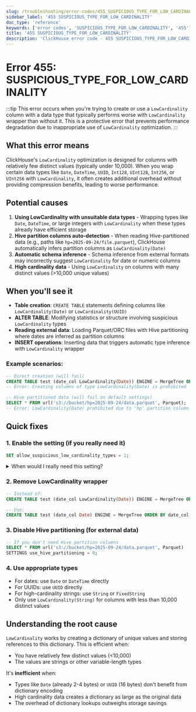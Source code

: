 ```yaml
---
slug: /troubleshooting/error-codes/455_SUSPICIOUS_TYPE_FOR_LOW_CARDINALITY
sidebar_label: '455 SUSPICIOUS_TYPE_FOR_LOW_CARDINALITY'
doc_type: 'reference'
keywords: ['error codes', 'SUSPICIOUS_TYPE_FOR_LOW_CARDINALITY', '455']
title: '455 SUSPICIOUS_TYPE_FOR_LOW_CARDINALITY'
description: 'ClickHouse error code - 455 SUSPICIOUS_TYPE_FOR_LOW_CARDINALITY'
---
```


# Error 455: SUSPICIOUS_TYPE_FOR_LOW_CARDINALITY

:::tip
This error occurs when you're trying to create or use a `LowCardinality` column with a data type that typically performs worse with `LowCardinality` wrapper than without it.
This is a protective error that prevents performance degradation due to inappropriate use of `LowCardinality` optimization.
:::

## What this error means

ClickHouse's `LowCardinality` optimization is designed for columns with relatively few distinct values (typically under 10,000).
When you wrap certain data types like `Date`, `DateTime`, `UUID`, `Int128`, `UInt128`, `Int256`, or `UInt256` with `LowCardinality`, it often creates additional overhead without providing compression benefits, leading to worse performance.

## Potential causes

1. **Using LowCardinality with unsuitable data types** - Wrapping types like `Date`, `DateTime`, or large integers with `LowCardinality` when these types already have efficient storage
2. **Hive partition columns auto-detection** - When reading Hive-partitioned data (e.g., paths like `hp=2025-09-24/file.parquet`), ClickHouse automatically infers partition columns as `LowCardinality(Date)`
3. **Automatic schema inference** - Schema inference from external formats may incorrectly suggest `LowCardinality` for date or numeric columns
4. **High cardinality data** - Using `LowCardinality` on columns with many distinct values (>10,000 unique values)

## When you'll see it

- **Table creation**: `CREATE TABLE` statements defining columns like `LowCardinality(Date)` or `LowCardinality(UUID)`
- **ALTER TABLE**: Modifying statistics or structure involving suspicious `LowCardinality` types
- **Reading external data**: Loading Parquet/ORC files with Hive partitioning where dates are inferred as partition columns
- **INSERT operations**: Inserting data that triggers automatic type inference with `LowCardinality` wrapper

### Example scenarios:

```sql
-- Direct creation (will fail)
CREATE TABLE test (date_col LowCardinality(Date)) ENGINE = MergeTree ORDER BY date_col;
-- Error: Creating columns of type LowCardinality(Date) is prohibited

-- Hive partitioned data (will fail on default settings)
SELECT * FROM url('s3://bucket/hp=2025-09-24/data.parquet', Parquet);
-- Error: LowCardinality(Date) prohibited due to 'hp' partition column
```

## Quick fixes

### 1. **Enable the setting** (if you really need it)

```sql
SET allow_suspicious_low_cardinality_types = 1;
```

<details>
<summary>When would I really need this setting?</summary>

Based on actual customer cases and internal discussions, here are the **legitimate scenarios**:

### 1. **Low-cardinality UUIDs** (Most common legitimate use)

When you have UUID columns that represent categorical data with limited distinct values:

- **Tenant IDs**: ~1,500 repeating UUIDs across millions of rows (real case from support escalation #3470)
- **Organization IDs**: UUIDs that appear frequently but have \<10,000 distinct values
- **Service IDs**: Fixed set of service identifiers in UUID format
- **API Keys**: Limited set of API keys that appear repeatedly

**Example:** A multi-tenant system where you have 1,500 tenants (UUID identifiers) but millions of events per tenant. Using `LowCardinality(UUID)` can provide significant compression benefits here.

### 2. **Limited date ranges** (Debatable but sometimes valid)

When you have date columns with very few distinct values:

- **Billing periods**: Only 12 distinct dates (monthly billing cycles)
- **Release dates**: Small set of product release dates
- **Reporting periods**: Quarterly or annual reporting with limited distinct dates

### 3. **Hive-partitioned data** (Workaround scenario)

When reading external data with Hive partitioning where ClickHouse auto-infers partition columns as `LowCardinality(Date)`:

```sql
-- Hive partitioned S3 data like: s3://bucket/hp=2025-09-24/data.parquet
SELECT * FROM url('s3://bucket/hp=2025-09-24/*.parquet', Parquet)
SETTINGS allow_suspicious_low_cardinality_types = 1;
```

This is more of a **workaround** than a best practice.

### 4. **Integration testing** (Development scenario)

For automated testing where existing schemas use suspicious types and you need compatibility:

- Testing data migration from other systems
- Validating schema compatibility
- CI/CD pipelines with fixed test schemas

</details>

### 2. **Remove LowCardinality wrapper**

```sql
-- Instead of:
CREATE TABLE test (date_col LowCardinality(Date)) ENGINE = MergeTree ORDER BY date_col;

-- Use:
CREATE TABLE test (date_col Date) ENGINE = MergeTree ORDER BY date_col;
```

### 3. **Disable Hive partitioning** (for external data)

```sql
-- If you don't need Hive partition columns
SELECT * FROM url('s3://bucket/hp=2025-09-24/data.parquet', Parquet)
SETTINGS use_hive_partitioning = 0;
```

### 4. **Use appropriate types**
- For dates: use `Date` or `DateTime` directly
- For UUIDs: use `UUID` directly
- For high-cardinality strings: use `String` or `FixedString`
- Only use `LowCardinality(String)` for columns with less than 10,000 distinct values

## Understanding the root cause

`LowCardinality` works by creating a dictionary of unique values and storing references to this dictionary. This is efficient when:
- You have relatively few distinct values (\<10,000)
- The values are strings or other variable-length types

It's **inefficient** when:
- Types like `Date` (already 2-4 bytes) or `UUID` (16 bytes) don't benefit from dictionary encoding
- High cardinality data creates a dictionary as large as the original data
- The overhead of dictionary lookups outweighs storage savings
